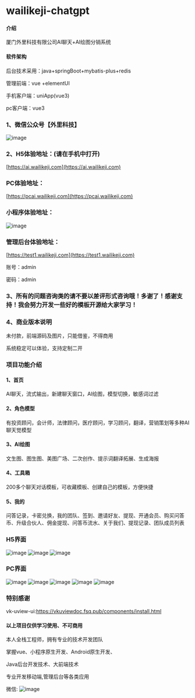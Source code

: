 # wailikeji-chatgpt

#### 介绍
厦门外里科技有限公司AI聊天+AI绘图分销系统

#### 软件架构

后台技术采用：java+springBoot+mybatis-plus+redis

管理前端：vue +elementUI

手机客户端：uniApp(vue3)

pc客户端：vue3


### 1、微信公众号【外里科技】

![image](https://wailikeji.oss-cn-beijing.aliyuncs.com/yuanma/20230713/01642ED1FB1AFB89023D2A94296F3D2F.png)

### 2、H5体验地址：(请在手机中打开)

[https://ai.wailikeji.com](https://ai.wailikeji.com)


### PC体验地址：
[https://pcai.wailikeji.com](https://pcai.wailikeji.com)

### 小程序体验地址：

![image](https://wailikeji.oss-cn-beijing.aliyuncs.com/yuanma/gh_ded3ffc10d4f_430%20%281%29.jpg)

### 管理后台体验地址：
[https://test1.wailikeji.com](https://test1.wailikeji.com)

账号：admin

密码：admin

### 3、所有的问题咨询类的请不要以差评形式咨询哦！多谢了！感谢支持！我会努力开发一些好的模板开源给大家学习！

### 4、商业版本说明

未付款，前端源码及图片，只能借鉴，不得商用

系统稳定可以体验，支持定制二开


### 项目功能介绍

#### 1、首页

AI聊天，流式输出，新建聊天窗口，AI绘图，模型切换，敏感词过滤

#### 2、角色模型

有投资顾问，会计师，法律顾问，医疗顾问，学习顾问，翻译，营销策划等多种AI聊天觉模型

#### 3、AI绘图

文生图、图生图、美图广场、二次创作、提示词翻译拓展、生成海报

#### 4、工具箱

200多个聊天对话模板，可收藏模板、创建自己的模板，方便快捷

#### 5、我的

问答记录，卡密兑换，我的团队、签到、邀请好友、提现、开通会员、购买问答币、升级合伙人、佣金提现、问答币流水、关于我们、提现记录、团队成员列表

### H5界面
![image](https://wailikeji.oss-cn-beijing.aliyuncs.com/yuanma/20230713/%E5%89%AF%E6%9C%AC_%E6%9C%AA%E5%91%BD%E5%90%8D__2023-07-13%2B11_10_17.png)
![image](https://wailikeji.oss-cn-beijing.aliyuncs.com/yuanma/20230713/%E9%BB%98%E8%AE%A4%E6%A0%87%E9%A2%98__2023-07-13%2B11_04_44.png)
![image](https://wailikeji.oss-cn-beijing.aliyuncs.com/yuanma/20230713/%E9%BB%98%E8%AE%A4%E6%A0%87%E9%A2%98__2023-07-13%2B11_07_41.png)


### PC界面

![image](https://wailikeji.oss-cn-beijing.aliyuncs.com/yuanma/20230713/B5113E7B6B3F46024FE498B4F4FD3B8F.jpg)
![image](https://wailikeji.oss-cn-beijing.aliyuncs.com/yuanma/20230713/0A024900154F5FDB1560FEEA27A93469.jpg)
![image](https://wailikeji.oss-cn-beijing.aliyuncs.com/yuanma/8473BA7D-AFFF-4F18-8210-8A1630FD1C9F.png)
![image](https://wailikeji.oss-cn-beijing.aliyuncs.com/yuanma/8A8784D2785D48305D551F1362A517E3.jpg)
![image](https://wailikeji.oss-cn-beijing.aliyuncs.com/yuanma/6964F1792641C8FAADBE30A27F43072E.jpg)



### 特别感谢

vk-uview-ui:https://vkuviewdoc.fsq.pub/components/install.html

#### 以上项目仅供学习使用、不可商用

本人全栈工程师，拥有专业的技术开发团队

掌握vue、小程序原生开发、Android原生开发、

Java后台开发技术、大前端技术

专业开发移动端,管理后台等各类应用

微信:
![image](https://wailikeji.oss-cn-beijing.aliyuncs.com/yuanma/20051687709614_.pic.jpg)
